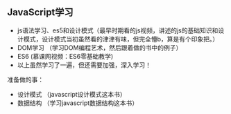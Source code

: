 ## JavaScript学习
- js语法学习、es5和设计模式（最早时期看的js视频，讲述的js的基础知识和设计模式，设计模式当初虽然看的津津有味，但完全懵b，算是有个印象把。）
- DOM学习 （学习DOM编程艺术，然后跟着做的书中的例子）
- ES6 (慕课网视频：ES6零基础教学)
- 以上虽然学习了一遍，但还需要加强，深入学习！

准备做的事：
- 设计模式 （javascript设计模式这本书）
- 数据结构 （学习javascript数据结构这本书）
